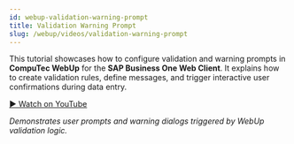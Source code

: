 ```yaml
---
id: webup-validation-warning-prompt
title: Validation Warning Prompt
slug: /webup/videos/validation-warning-prompt
---
```


This tutorial showcases how to configure validation and warning prompts in **CompuTec WebUp** for the **SAP Business One Web Client**. It explains how to create validation rules, define messages, and trigger interactive user confirmations during data entry.

[▶ Watch on YouTube](https://youtu.be/2CcmJlgOAb8)

*Demonstrates user prompts and warning dialogs triggered by WebUp validation logic.*